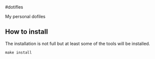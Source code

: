 #dotifles

My personal dofiles

## How to install

The installation is not full but at least some of the tools will be installed.

```
make install
```
